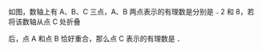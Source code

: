 如图，数轴上有 A、B、C 三点，A、B 两点表示的有理数是分别是﹣2 和 8，若将该数轴从点 C 处折叠

 后，点 A 和点 B 恰好重合，那么点 C 表示的有理数是              ．
